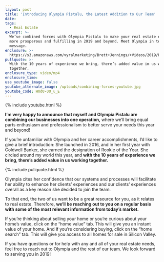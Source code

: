 ```yaml
---
layout: post
title: 'Introducing Olympia Pistalu, the Latest Addition to Our Team'
date:
tags:
  - Real Estate
excerpt: >-
  We’ve combined forces with Olympia Pistalu to make your real estate experience
  more prosperous and fulfilling in 2019 and beyond. Meet Olympia in today’s
  message.
enclosure: >-
  https://s3.amazonaws.com/vyralmarketing/Brett+Jennings/+Videos/2019/February/Brett+Jennings+Real+Estate+Experts-+Introducing+Olympia+Pistalu%2C+the+Latest+Addition+to+Our+Team.mp4
pullquote: >-
  With the 10 years of experience we bring, there’s added value in us working
  together.
enclosure_type: video/mp4
enclosure_time:
use_youtube_image: false
youtube_alternate_image: /uploads/combining-forces-youtube.jpg
youtube_code: Hmd0-OO_u_E
---
```


{% include youtube.html %}

**I’m very happy to announce that myself and Olympia Pistalu are combining our businesses into one operation,** where we’ll bring equal parts enthusiasm and professionalism to better serve your needs this year and beyond!

If you’re unfamiliar with Olympia and her career accomplishments, I’d like to give a brief introduction: She launched in 2016, and in her first year with Coldwell Banker, she earned the designation of Rookie of the Year. She circled around my world this year, and **with the 10 years of experience we bring, there’s added value in us working together.**

{% include pullquote.html %}

Olympia cites her confidence that our systems and processes will facilitate her ability to enhance her clients’ experiences and our clients’ experiences overall as a key reason she decided to join the team.

To that end, the two of us want to be a great resource for you, as it relates to real estate. Therefore, **we’ll be reaching out to you on a regular basis with some of the most relevant information from today’s market.**

If you’re thinking about selling your home or you’re curious about your home’s value, click on the “home value” tab. This will give you an instant value of your home. And if you’re considering buying, click on the “home search” tab. This will give you access to all homes for sale in Silicon Valley.

If you have questions or for help with any and all of your real estate needs, feel free to reach out to Olympia and the rest of our team. We look forward to serving you in 2019!
